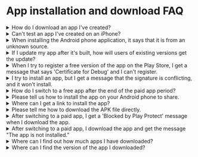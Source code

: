# App installation and download FAQ

<details>

<summary>How do I download an app I've created?</summary>

**Swing2App Official App** - You can use the app preview to see which apps you've created.

1\) Please download the official 'Swing to App' app from the App Store and Play Store.

\*If the app is already installed, please update to the latest version.

<img src="https://s.w.org/images/core/emoji/11/svg/25b6.svg" alt="▶" data-size="line"> [App store launch link**(URL)**](https://itunes.apple.com/us/app/%EC%8A%A4%EC%9C%99%ED%88%AC%EC%95%B1-swing2app/id1089434204?l=ko\&ls=1\&mt=8)

<img src="https://s.w.org/images/core/emoji/11/svg/25b6.svg" alt="▶" data-size="line"> [Play store launch link**(URL)**](https://play.google.com/store/apps/details?id=com.hustay.swing.n24b9904fe8b52497d87aaa75f795b5f96)

2\) After launching the app, select the \[App Preview] menu at the top of the → category and log in with your Swing-to-App website subscription account (ID, password).&#x20;

**\*Note: To log in, you must enter the account you signed up for in the Swing-to-App homepage** [<mark style="color:blue;">http://www.swing2app.com</mark>](https://www.swing2app.com/)<mark style="color:blue;"></mark>

**It's not an account signed up for in the official Swing-to-App app\~!**

3\) Once you're done signing in, the app preview page will open, where you can see a list of apps you've created.

\*iPhones can be confirmed by pressing the preview button. (WebView, apps created by push are not available on the iPhone)

\*On Android phones, you can preview the app and download the app.

For more information on how to install the app, please check the manual link below.

<img src="https://s.w.org/images/core/emoji/11/svg/25b6.svg" alt="▶" data-size="line"> [<mark style="color:blue;">See how to install the app</mark>](../manual/appoperation/appinstall.md)<mark style="color:blue;"></mark>

</details>

<details>

<summary>Can't test an app I've created on an iPhone?</summary>

The app can also be tested on iPhone.

Here are 2 ways to do it.

**1)When using the free version app - Use the Swing to App app preview**

Download and install the official \[Swing to App] app from the App Store.

Launch the app, select the \[App Preview] menu at the top, log in with your Swing-to-App account - you can preview the app you created as a preview on your iPhone.

\*You can check all the apps you create for free.

\*Only Prototype - Apps created with Push or WebView are not available for preview (only apps created by regular prototypes - slides, tops, footers, etc.)



**2) When using the paid version of the app - register the test version with the user's Apple ID 'test-flight'**

You can test using test-flight provided by the App Store.

Please purchase a paid app pass, an App Store upload ticket, and apply for an App Store upload.

Email after completion of upload application: Please email the App Store test-flight request to the help@swing2app.com

Please collect and send us all the Apple accounts (email addresses) of users who want to use the iPhone app.

The audit takes 3 to 5 days, and once it's complete, you can install the app on your iPhone to test it.

The test-flight is only available for 90 days, and if you do extend, you will need to purchase an App Store upload ticket and reapply for the upload.

\* This applies to the paid version and requires you to purchase an App Store upload ticket and apply for an upload. (Swing Paid Use Pass must be paid.)

</details>

<details>

<summary>When installing the Android phone application, it says that it is from an unknown source.</summary>

Currently, Google defaults to warning about apps installed from sources other than the Google Play Store.

Therefore, if you received your app through an external channel other than the official Play Store, you may receive this message.

On your Android phone, you can install the downloaded application by checking **"Settings> Security > Unknown Sources".**

Of course, if your app has been uploaded to the Play Store, you won't be able to see these messages, so uploading to the Market will solve it simply.

In addition, you can select and proceed with the protection security message as 'Ignore and install'.&#x20;

**☞** [<mark style="color:blue;">**\[How to install APK file Android phone\]**</mark>](../manual/appoperation/appinstall.md)<mark style="color:blue;">****</mark>

</details>

<details>

<summary>If I update my app after it's built, how will users of existing versions get the update?</summary>

An update message window appears when the app runs, so users can get the update to the latest version.

Currently, when making updates in Swing-to-App AppProduction, administrators can choose 'Recommended', 'Required', and 'Do not show updates' themselves.

Depending on the option chosen, the contents of the message window will vary, and if 'Required' is selected, the user must update before they can use the app normally.

If your app is registered on the App Store or Play Store after switching to the paid version, you will need to update the newly updated version of the app again on that Store.

Only when it is updated will users be able to use the changed content.

</details>

<details>

<summary>When I try to register a free version of the app on the Play Store, I get a message that says 'Certificate for Debug' and I can't register.</summary>

The debug message is the one you get when you try to market a free version of the app.

The free version of the app is not available on the Store.

\*Swing2App - The free version of the app is for personal use only (not available on the Store)

A paid version of the app is available for release in the Store. (PlayStore, App Store, OneStore, etc. are available)

Therefore, if you want to register for the Play Store, please make a paid payment and then receive the aab file to register.

</details>

<details>

<summary>I try to install an app, but I get a message that the signature is conflicting, and it won't install.</summary>

If you install the paid version after installing the free version, you will receive the following message:

Uninstall and install the existing free app and it will install without problems.

\*The free version app and the paid version app are not compatible, so please uninstall and reinstall it.

</details>

<details>

<summary>How do I switch to a free app after the end of the paid app period?</summary>

If you no longer use it as a paid app and want to use it as a free app, please proceed using the method below.

1\) Check for paid apps that have expired

2\)Delete apps installed on Android phone (delete paid apps that have been downloaded previously)

3\)Select the \[Update App] button on the app creation page (when you create a new app, it will switch to the free version)

4\)Swing-to-App Official App – From App Preview – App Download Progress

5\)Launch the free version of the app again and it will run normally.

6\) In addition, apps that have been uploaded to the Play Store etc. can be downloaded directly by users.

(The App Store will be dropped off upon request)&#x20;

<mark style="color:blue;"></mark>[<mark style="color:blue;">\[Go to the manual on how to switch to a free app after the end of the paid app period\]</mark>](app-installation-and-download-faq.md#after-switching-to-a-paid-app-i-get-a-blocked-by-play-protect-message-when-i-download-the-app.)<mark style="color:blue;"></mark>

</details>

<details>

<summary>Please tell us how to install the app on your Android phone to share.</summary>

App Sharing is a feature that lets you share apps you create for free with each other on your Android phone so that you can pass on your apps to other users.

<img src="https://wp.swing2app.co.kr/wp-content/uploads/2022/07/%EC%95%B1%EA%B3%B5%EC%9C%A010-1.png" alt="" data-size="original">

If you apply the settings or the app sharing menu when creating the app, you can use the function to send a link to share the app with another app.

You can use it by taking the link and installing the app.

**\* App sharing is only possible on Android phones, the free version of the app cannot be shared on iPhone\~!**

**iPhones can only download apps released on the App Store.**

<mark style="color:blue;">**\[Go to see how to install the app to share]**</mark>

</details>

<details>

<summary>Where can I get a link to install the app?</summary>

Swing-to-app homepage - When you receive an APK file from your app's creation history, you can copy the link address from the download to install the app.

On Android phones, you can download the app directly from the app installation link.

\*The app cannot be installed on iPhone, it is only available on Android phones.

<img src="https://wp.swing2app.co.kr/wp-content/uploads/2022/07/%EC%95%B1%EB%A7%81%ED%81%AC1.png" alt="" data-size="original">

<img src="https://wp.swing2app.co.kr/wp-content/uploads/2022/07/%EC%95%B1%EB%A7%81%ED%81%AC2.png" alt="" data-size="original">

<img src="https://wp.swing2app.co.kr/wp-content/uploads/2022/07/%EC%95%B1%EB%A7%81%ED%81%AC3.png" alt="" data-size="original">

**\*Important\* Progress on PC, Web Browser: Please use Chrome!!**

You can copy and install the link address you received by copying it to various paths.&#x20;

<mark style="color:blue;">\[Go to the app installation link address to see the app download manual]</mark>

</details>

<details>

<summary>Please tell me how to download the APK file directly.</summary>

Swing2App Official App - In addition to using the app preview function, you can download it directly as an APK file on your Android phone.

**How to download and install the app as an APK file is only available on your Android phone. \*iPhone not available**

**1)Swing to App homepage - Use to receive APK files from app production history**

After the app is finished creating, access the Swing-to-App homepage on your mobile, and select the \[Get APK File] button on the app creation history page.

<img src="https://wp.swing2app.co.kr/wp-content/uploads/2022/07/%EB%AA%A8%EB%B0%94%EC%9D%BC%EC%95%B1%EC%84%A4%EC%B9%98.png" alt="" data-size="original">

If you choose Get APK file, the file download will start and you can install the app directly on your mobile.

**2)Download the app from email**

<img src="https://wp.swing2app.co.kr/wp-content/uploads/2022/07/%EC%BA%A1%EC%B2%9811.png" alt="" data-size="original">

When the app is published, the completed APK file is sent to the user's email.

**Blue banner** – You can select \[Download App] to install the app.

There are many ways to download the app.

For more detailed instructions, please refer to the manual below.&#x20;

<mark style="color:blue;">\[Go to the manual on how to install the app on your phone]</mark>

</details>

<details>

<summary>After switching to a paid app, I get a 'Blocked by Play Protect' message when I download the app.</summary>

<img src="https://wp.swing2app.co.kr/wp-content/uploads/2022/07/%EC%9C%A0%EB%A3%8C%EC%95%B1-%EB%AF%B8%EC%84%A4%EC%B9%981.png" alt="" data-size="original">

When you try to install a paid app that has been switched to it, you may get a 'Blocked by Play Protect' message, as shown in the image above.

Before you launch (register) on the Play Store, if you download from an external channel other than the official Play Store, Google Protect will display the message.

In this case, you can select \[Ignore and install] and you can install normally.

When you release an app to the Play Store, you won't see that message.

</details>

<details>

<summary>After switching to a paid app, I download the app and get the message "The app is not installed."</summary>

<img src="https://wp.swing2app.co.kr/wp-content/uploads/2022/07/%EA%B5%AC%EA%B8%80%EC%A0%95%EC%B1%855-506x1024.png" alt="" data-size="original">

The message is also a case in which Google blocked the installation of the app on its own.

If you don't launch the Play Store, Google will recognize it as an unknown path and arbitrarily block the installation, which will result in a case where you can't install it properly.

**Paid apps made with Swing-to-App that are not available on the Play Store have been identified as unauthenticated paths on Android phones and have been blocked from installation.**

Disable Protect security settings in the PlayStore app for easy trouble.

**\* In the Play Store app → 'Play Protect', we recommend →that you deselect "Scan your device for security threats" and "Supplement the ability to detect harmful apps".**

</details>

<details>

<summary>Where can I find out how much apps I have downloaded?</summary>

The free version of the app allows you to check the storage capacity by checking the application information.

<img src="https://wp.swing2app.co.kr/wp-content/uploads/2022/07/%EC%95%B1-%EC%A0%80%EC%9E%A5%EC%9A%A9%EB%9F%89.png" alt="" data-size="original">

Long press the app icon installed on your Android phone and a banner window will pop up, and you can check it in the application information window when you select the icon with the shape of an exclamation point.

The free version of the app is only available for download on Android phones, so the iPhone is not applicable.

Apps released on the Play Store and the App Store as paid versions of the app are listed in the launch notes for the app size.

Please check the storage capacity listed on the App Store for your iPhone.

</details>

<details>

<summary>Where can I find the version of the app I downloaded?</summary>

If you have applied the 'Settings' menu to your app from a regular prototype app or a push app, you can check the version in Settings.

<img src="https://wp.swing2app.co.kr/wp-content/uploads/2022/07/%EC%95%B1%EB%B2%84%EC%A0%842.png" alt="" data-size="original">

Apps that do not apply the setting menu, webview apps, can be checked through the application information, which is a function inside the phone.

\*Long press the app icon installed on your Android phone to check the app information.

<img src="https://wp.swing2app.co.kr/wp-content/uploads/2022/07/%EC%95%B1%EB%B2%84%EC%A0%84.png" alt="" data-size="original">

The iPhone can only download the app through the App Store, so please check the version downloaded from the App Store.

</details>
